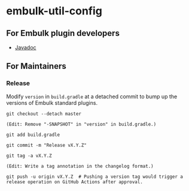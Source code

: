 embulk-util-config
===================

For Embulk plugin developers
-----------------------------

* [Javadoc](https://dev.embulk.org/embulk-util-config/)

For Maintainers
----------------

### Release

Modify `version` in `build.gradle` at a detached commit to bump up the versions of Embulk standard plugins.

```
git checkout --detach master

(Edit: Remove "-SNAPSHOT" in "version" in build.gradle.)

git add build.gradle

git commit -m "Release vX.Y.Z"

git tag -a vX.Y.Z

(Edit: Write a tag annotation in the changelog format.)

git push -u origin vX.Y.Z  # Pushing a version tag would trigger a release operation on GitHub Actions after approval.
```

